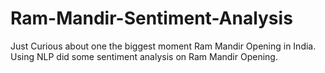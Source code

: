 # Ram-Mandir-Sentiment-Analysis

Just Curious about one the biggest moment Ram Mandir Opening in India. Using NLP did some sentiment analysis on Ram Mandir Opening. 
